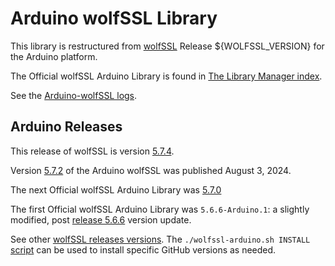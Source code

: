 # Arduino wolfSSL Library

This library is restructured from [wolfSSL](https://github.com/wolfSSL/wolfssl/) Release ${WOLFSSL_VERSION} for the Arduino platform.

The Official wolfSSL Arduino Library is found in [The Library Manager index](http://downloads.arduino.cc/libraries/library_index.json).

See the [Arduino-wolfSSL logs](https://downloads.arduino.cc/libraries/logs/github.com/wolfSSL/Arduino-wolfSSL/).

## Arduino Releases

This release of wolfSSL is version [5.7.4](https://github.com/wolfSSL/wolfssl/releases/tag/v5.7.4-stable).

Version [5.7.2](https://github.com/wolfSSL/wolfssl/releases/tag/v5.7.2-stable) of the Arduino wolfSSL was published August 3, 2024.

The next Official wolfSSL Arduino Library was [5.7.0](https://github.com/wolfSSL/wolfssl/releases/tag/v5.7.0-stable)

The first Official wolfSSL Arduino Library was `5.6.6-Arduino.1`: a slightly modified, post [release 5.6.6](https://github.com/wolfSSL/wolfssl/releases/tag/v5.6.6-stable) version update.

See other [wolfSSL releases versions](https://github.com/wolfSSL/wolfssl/releases). The `./wolfssl-arduino.sh INSTALL` [script](https://github.com/wolfSSL/wolfssl/tree/master/IDE/ARDUINO) can be used to install specific GitHub versions as needed.
